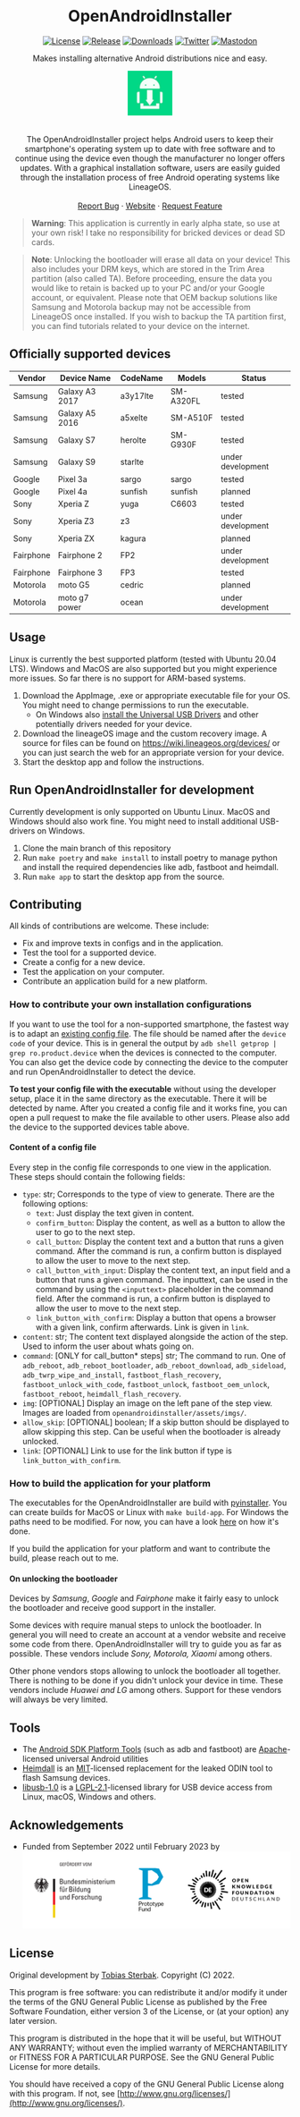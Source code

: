 <br />
<div align="center">
  <h1>OpenAndroidInstaller</h1>

  [![License](https://img.shields.io/github/license/openandroidinstaller-dev/openandroidinstaller?color=green&style=flat-square)](https://github.com/openandroidinstaller-dev/openandroidinstaller/blob/main/LICENSE)
  [![Release](https://img.shields.io/github/v/release/openandroidinstaller-dev/openandroidinstaller?include_prereleases&style=flat-square)](https://github.com/openandroidinstaller-dev/openandroidinstaller/releases)
  [![Downloads](https://img.shields.io/github/downloads/openandroidinstaller-dev/openandroidinstaller/total?style=flat-square)](https://github.com/openandroidinstaller-dev/openandroidinstaller/releases)
  [![Twitter](https://img.shields.io/twitter/follow/oainstaller?style=social)](https://twitter.com/OAInstaller)
  [![Mastodon](https://img.shields.io/mastodon/follow/109341220262803943?domain=https%3A%2F%2Ffosstodon.org&style=social)](https://fosstodon.org/@openandroidinstaller)
  <p>Makes installing alternative Android distributions nice and easy.</p>
  <a href="https://github.com/openandroidinstaller-dev/openandroidinstaller">
    <img src="openandroidinstaller/assets/logo-192x192.png" alt="OpenAndroidInstaller" height="80">
  </a>

  <p align="center">
    <br />
    The OpenAndroidInstaller project helps Android users to keep their smartphone's operating system up to date with free software and to continue using the device even though the manufacturer no longer offers updates. With a graphical installation software, users are easily guided through the installation process of free Android operating systems like LineageOS.
    <br />
    <br />
    <a href="https://github.com/openandroidinstaller-dev/openandroidinstaller/issues">Report Bug</a>
    ·
    <a href="https://openandroidinstaller.org">Website</a>
    ·
    <a href="mailto: hello@openandroidinstaller.org">Request Feature</a>
    <br />
  </p>
</div>

> **Warning**: This application is currently in early alpha state, so use at your own risk! I take no responsibility for bricked devices or dead SD cards.

> **Note**: Unlocking the bootloader will erase all data on your device!
This also includes your DRM keys, which are stored in the Trim Area partition (also called TA).
Before proceeding, ensure the data you would like to retain is backed up to your PC and/or your Google account, or equivalent. Please note that OEM backup solutions like Samsung and Motorola backup may not be accessible from LineageOS once installed.
If you wish to backup the TA partition first, you can find tutorials related to your device on the internet.

## Officially supported devices
Vendor | Device Name | CodeName | Models | Status
---|---|---|---|---
Samsung | Galaxy A3 2017 | a3y17lte | SM-A320FL | tested
Samsung | Galaxy A5 2016 | a5xelte | SM-A510F | tested
Samsung | Galaxy S7 | herolte | SM-G930F | tested
Samsung | Galaxy S9 | starlte | | under development
Google | Pixel 3a | sargo | sargo | tested
Google | Pixel 4a | sunfish | sunfish | planned
Sony | Xperia Z | yuga | C6603 | tested
Sony | Xperia Z3 | z3 | | under development
Sony | Xperia ZX | kagura | | planned
Fairphone | Fairphone 2 | FP2 | | under development
Fairphone | Fairphone 3 | FP3 | | tested
Motorola | moto G5 | cedric | | planned
Motorola | moto g7 power | ocean | | under development


## Usage

Linux is currently the best supported platform (tested with Ubuntu 20.04 LTS). Windows and MacOS are also supported but you might experience more issues. So far there is no support for ARM-based systems.

1. Download the AppImage, .exe or appropriate executable file for your OS. You might need to change permissions to run the executable.
    - On Windows also [install the Universal USB Drivers](https://adb.clockworkmod.com/) and other potentially drivers needed for your device.
2. Download the lineageOS image and the custom recovery image. A source for files can be found on https://wiki.lineageos.org/devices/ or you can just search the web for an appropriate version for your device.
3. Start the desktop app and follow the instructions.


## Run OpenAndroidInstaller for development

Currently development is only supported on Ubuntu Linux. MacOS and Windows should also work fine. You might need to install additional USB-drivers on Windows.

1. Clone the main branch of this repository
2. Run `make poetry` and `make install` to install poetry to manage python and install the required dependencies like adb, fastboot and heimdall.
3. Run `make app` to start the desktop app from the source.


## Contributing

All kinds of contributions are welcome. These include:
- Fix and improve texts in configs and in the application.
- Test the tool for a supported device.
- Create a config for a new device.
- Test the application on your computer.
- Contribute an application build for a new platform.

### How to contribute your own installation configurations

If you want to use the tool for a non-supported smartphone, the fastest way is to adapt an [existing config file](https://github.com/openandroidinstaller-dev/openandroidinstaller/tree/main/openandroidinstaller/assets/configs). The file should be named after the `device code` of your device. This is in general the output by `adb shell getprop | grep ro.product.device` when the devices is connected to the computer. You can also get the device code by connecting the device to the computer and run OpenAndroidInstaller to detect the device.

**To test your config file with the executable** without using the developer setup, place it in the same directory as the executable. There it will be detected by name. After you created a config file and it works fine, you can open a pull request to make the file available to other users. Please also add the device to the supported devices table above.

#### Content of a config file

Every step in the config file corresponds to one view in the application. These steps should contain the following fields:
- `type`: str; Corresponds to the type of view to generate. There are the following options:
  - `text`: Just display the text given in content.
  - `confirm_button`: Display the content, as well as a button to allow the user to go to the next step.
  - `call_button`: Display the content text and a button that runs a given command. After the command is run, a confirm button is displayed to allow the user to move to the next step.
  - `call_button_with_input`: Display the content text, an input field and a button that runs a given command. The inputtext, can be used in the command by using the `<inputtext>` placeholder in the command field. After the command is run, a confirm button is displayed to allow the user to move to the next step.
  - `link_button_with_confirm`: Display a button that opens a browser with a given link, confirm afterwards. Link is given in `link`.
- `content`: str; The content text displayed alongside the action of the step. Used to inform the user about whats going on.
- `command`: [ONLY for call_button* steps] str; The command to run. One of `adb_reboot`, `adb_reboot_bootloader`, `adb_reboot_download`, `adb_sideload`, `adb_twrp_wipe_and_install`, `fastboot_flash_recovery`, `fastboot_unlock_with_code`, `fastboot_unlock`, `fastboot_oem_unlock`, `fastboot_reboot`, `heimdall_flash_recovery`.
- `img`: [OPTIONAL] Display an image on the left pane of the step view. Images are loaded from `openandroidinstaller/assets/imgs/`.
- `allow_skip`: [OPTIONAL] boolean; If a skip button should be displayed to allow skipping this step. Can be useful when the bootloader is already unlocked.
- `link`: [OPTIONAL] Link to use for the link button if type is `link_button_with_confirm`.

### How to build the application for your platform

The executables for the OpenAndroidInstaller are build with [pyinstaller](https://pyinstaller.org/en/stable/index.html). You can create builds for MacOS or Linux with `make build-app`. For Windows the paths need to be modified. For now, you can have a look [here](https://github.com/openandroidinstaller-dev/openandroidinstaller/blob/v0.1.2-alpha/.github/workflows/manual-build-windows.yml#L22) on how it's done.

If you build the application for your platform and want to contribute the build, please reach out to me.

#### On unlocking the bootloader
Devices by *Samsung*, *Google* and *Fairphone* make it fairly easy to unlock the bootloader and receive good support in the installer.

Some devices with require manual steps to unlock the bootloader. In general you will need to create an account at a vendor website and receive some code from there. OpenAndroidInstaller will try to guide you as far as possible. These vendors include *Sony, Motorola, Xiaomi* among others.

Other phone vendors stops allowing to unlock the bootloader all together. There is nothing to be done if you didn't unlock your device in time. These vendors include *Huawei and LG* among others. Support for these vendors will always be very limited.

## Tools

- The [Android SDK Platform Tools](https://developer.android.com/studio/releases/platform-tools) (such as adb and fastboot) are [Apache](https://android.googlesource.com/platform/system/adb/+/refs/heads/master/NOTICE)-licensed universal Android utilities
- [Heimdall](https://gitlab.com/BenjaminDobell/Heimdall/) is an [MIT](https://gitlab.com/BenjaminDobell/Heimdall/-/blob/master/LICENSE)-licensed replacement for the leaked ODIN tool to flash Samsung devices.
- [libusb-1.0](https://github.com/libusb/libusb) is a [LGPL-2.1](https://github.com/libusb/libusb/blob/master/COPYING)-licensed library for USB device access from Linux, macOS, Windows and others.


## Acknowledgements

* Funded from September 2022 until February 2023 by ![logos of the "Bundesministerium für Bildung und Forschung", Prodotype Fund and OKFN-Deutschland](resources/pf_funding_logos.svg)


## License
Original development by [Tobias Sterbak](https://tobiassterbak.com). Copyright (C) 2022.

This program is free software: you can redistribute it and/or modify it under the terms of the GNU General Public License as published by the Free Software Foundation, either version 3 of the License, or (at your option) any later version.

This program is distributed in the hope that it will be useful, but WITHOUT ANY WARRANTY; without even the implied warranty of MERCHANTABILITY or FITNESS FOR A PARTICULAR PURPOSE. See the GNU General Public License for more details.

You should have received a copy of the GNU General Public License along with this program. If not, see [http://www.gnu.org/licenses/](http://www.gnu.org/licenses/).
